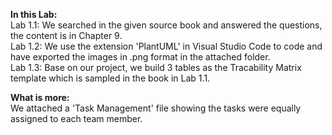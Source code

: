 **In this Lab:**  
Lab 1.1: We searched in the given source book and answered the questions,  the content is in Chapter 9.  
Lab 1.2: We use the extension 'PlantUML' in Visual Studio Code to code and have exported the images in .png format in the attached folder.  
Lab 1.3: Base on our project, we build 3 tables as the Tracability Matrix template which is sampled in the book in Lab 1.1.  

**What is more:**  
We attached a 'Task Management' file showing the tasks were equally assigned to each team member.  
